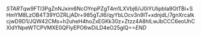 $START$qw9FTl3PgZnNJxim6NcOYnpPZgT4m1LXVbj6/iJ0iYUlipbIa9GtTBi+SHmYM8LzOB4T39YOZRLjADr+985gTJI6/qyYbLOcv3n9lT+xdnjdL/7gnXrcaIkcjwD9D1/JQW42CMs+h2uheH4hoZxEGKk30z+Ztzz4A8hlLwJbCCC6eoUhCXldYNpeWTCPVMXE0QFlyEPO6wDiLD4eO25glQ==$END$